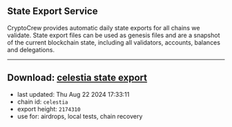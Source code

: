 ## State Export Service
CryptoCrew provides automatic daily state exports for all chains we validate. State export files can be used as genesis files and are a snapshot of the current blockchain state, including all validators, accounts, balances and delegations.

---
**Download: [celestia state export](https://dl-eu2.ccvalidators.com/SERVICE/celestia/celestia_export_2174310.json)**
---

- last updated: Thu Aug 22 2024 17:33:11
- chain id: `celestia`
- export height: `2174310`
- use for: airdrops, local tests, chain recovery
